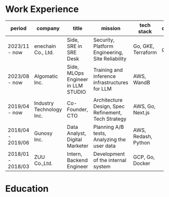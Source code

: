 # Work Experience

| period            | company                  | title                              | mission                                             | tech stack          | detail                                                      |
| ----------------- | ------------------------ | ---------------------------------- | --------------------------------------------------- | ------------------- | ----------------------------------------------------------- |
| 2023/11 - now     | enechain Co., Ltd.       | Side, SRE in SRE Desk              | Security, Platform Engineering, Site Reliability    | Go, GKE, Terraform  | [detail](http://github.com/soma00333/resume/2023_11-now.md) |
| 2023/08 - now     | Algomatic Inc.           | Side, MLOps Engineer in LLM STUDIO | Training and inference infrastructures for LLM      | AWS, WandB          |                                                             |
| 2019/04 - now     | Industry Technology Inc. | Co-Founder, CTO                    | Architecture Design, Spec Refinement, Tech Strategy | AWS, Go, Next.js    |                                                             |
| 2018/04 - 2019/06 | Gunosy Inc.              | Data Analyst, Digital Marketer     | Planning A/B tests, Analyzing the user data         | AWS, Redash, Python |                                                             |
| 2018/01 - 2018/03 | ZUU Co.,Ltd.             | Intern, Backend Engineer           | Development of the internal system                  | GCP, Go, Docker     |                                                             |

# Education
